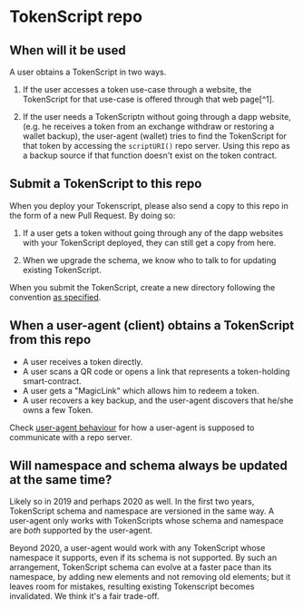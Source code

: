 # TokenScript repo

## When will it be used

A user obtains a TokenScript in two ways.

1. If the user accesses a token use-case through a website, the TokenScript for that use-case is offered through that web page[^1].

2. If the user needs a TokenScriptn without going through a dapp website, (e.g. he receives a token from an exchange withdraw or restoring a wallet backup), the user-agent (wallet) tries to find the TokenScript for that token by accessing the `scriptURI()` repo server. Using this repo as a backup source if that function doesn't exist on the token contract.

## Submit a TokenScript to this repo

When you deploy your Tokenscript, please also send a copy to this repo in the form of a new Pull Request. By doing so:

1. If a user gets a token without going through any of the dapp websites with your TokenScript deployed, they can still get a copy from here.

2. When we upgrade the schema, we know who to talk to for updating existing TokenScript.

When you submit the TokenScript, create a new directory following the convention [as specified](hier.md).

## When a user-agent (client) obtains a TokenScript from this repo

- A user receives a token directly.
- A user scans a QR code or opens a link that represents a token-holding smart-contract.
- A user gets a "MagicLink" which allows him to redeem a token.
- A user recovers a key backup, and the user-agent discovers that he/she owns a few Token.


Check [user-agent behaviour](user-agent.md) for how a user-agent is supposed to communicate with a repo server.

## Will namespace and schema always be updated at the same time?

Likely so in 2019 and perhaps 2020 as well. In the first two years, TokenScript schema and namespace are versioned in the same way. A user-agent only works with TokenScripts whose schema and namespace are _both_ supported by the user-agent.

Beyond 2020, a user-agent would work with any TokenScript whose namespace it supports, even if its schema is not supported. By such an arrangement, TokenScript schema can evolve at a faster pace than its namespace, by adding new elements and not removing old elements; but it leaves room for mistakes, resulting existing Tokenscript becomes invalidated. We think it's a fair trade-off.

